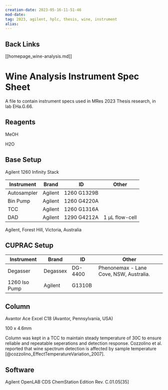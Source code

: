 ```yaml
---
creation-date: 2023-05-16-11-51-46
mod-date:
tag: 2023, agilent, hplc, thesis, wine, instrument
alias:
---
```

<!--begin_file -->

## Back Links

[[homepage_wine-analysis.md]]

<!--header -->

# Wine Analysis Instrument Spec Sheet

A file to contain instrument specs used in MRes 2023 Thesis research, in lab EHa.G.66.

<!-- contents -->

## Reagents

MeOH 

H2O

## Base Setup

Agilent 1260 Infinity Stack

| Instrument  | Brand   | ID          | Other           |
|-------------|---------|-------------|-----------------|
| Autosampler | Agilent | 1260 G1329B |                 |
| Bin Pump    | Agilent | 1260 G4220A |                 |
| TCC         | Agilent | 1260 G1316A |                 |
| DAD         | Agilent | 1290 G4212A | 1 μL flow-cell  |

Agilent, Forest Hill, Victoria, Australia

## CUPRAC Setup

| Instrument    | Brand    | ID      | Other                                   |
|---------------|----------|---------|-----------------------------------------|
| Degasser      | Degassex | DG-4400 | Phenonemax - Lane Cove, NSW, Australia. |
| 1260 Iso Pump | Agilent  | G1310B  |                                         |

## Column

Avantor Ace Excel C18 (Avantor, Pennsylvania, USA)

100 x 4.6mm

Column was kept in a TCC to maintain steady temperature of 30C to ensure reliable and repeatable seperations and detection response. Cozzolino et al. reported that wine spectrum detection is affected by sample temperature [@cozzolino_EffectTemperatureVariation_2007].

## Software

Agilent OpenLAB CDS ChemStation Edition Rev. C.01.05[35]

<!--end_file -->